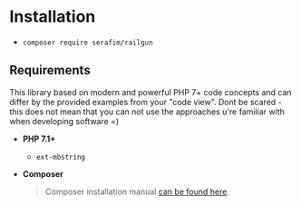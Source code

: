 # Installation

- `composer require serafim/railgun`

## Requirements

This library based on modern and powerful PHP 7+ code concepts and can 
differ by the provided examples from your "code view". 
Dont be scared - this does not mean that you can not use the approaches 
u're familiar with when developing software =)

- **PHP 7.1+**
    - `ext-mbstring`
    
- **Composer**
    > Composer installation manual [can be found here](https://getcomposer.org/download/).
